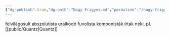 ```yaml
---
{"dg-publish":true,"dg-path":"Nagy Frigyes.md","permalink":"/nagy-frigyes/"}
---
```


felvilágosult abszolutista uralkodó
fuvolista
komponisták írtak neki, pl. [[public/Quantz\|Quantz]]